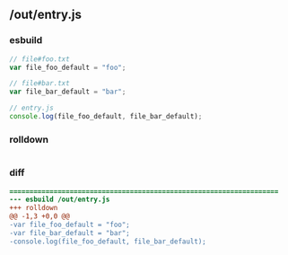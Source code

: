 ## /out/entry.js
### esbuild
```js
// file#foo.txt
var file_foo_default = "foo";

// file#bar.txt
var file_bar_default = "bar";

// entry.js
console.log(file_foo_default, file_bar_default);
```
### rolldown
```js

```
### diff
```diff
===================================================================
--- esbuild	/out/entry.js
+++ rolldown	
@@ -1,3 +0,0 @@
-var file_foo_default = "foo";
-var file_bar_default = "bar";
-console.log(file_foo_default, file_bar_default);

```
